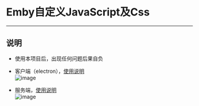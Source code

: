 # Emby自定义JavaScript及Css
***
## 说明
- 使用本项目后，出现任何问题后果自负
- 客户端（electron），[使用说明](Client\README.md)  
  ![image](https://user-images.githubusercontent.com/16237201/236698089-cbd30cee-c900-49c5-9400-95b17fc4b8f2.png)

- 服务端，[使用说明](Server\README.md)  
  ![image](https://user-images.githubusercontent.com/16237201/236698100-361cd264-ae3e-49bb-90b9-1de5c350099f.png)
